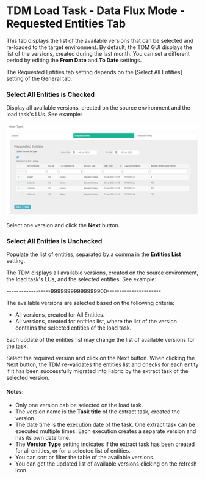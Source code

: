 # TDM Load Task - Data Flux Mode - Requested Entities Tab

This tab displays the list of the available versions that can be selected and re-loaded to the target environment. By default, the TDM GUI displays the list of the versions, created during the last month. You can set a different period by editing the **From Date** and **To Date** settings.

The Requested Entities tab setting depends on the [Select All Entities] setting of the General tab:

### Select All Entities is Checked

Display all available versions, created on the source environment and the load task's LUs. See example:

![requested entities- All entities](images/load_task_requested_entities_dataflux.png)

Select one version and click the **Next** button.

### Select All Entities is Unchecked

Populate the list of entities, separated by a comma in the **Entities List** setting.

The TDM displays all available versions, created on the source environment, the load task's LUs, and the selected entities. See example:

------------------99999999999999900----------------------



The available versions are selected based on the following criteria:

- All versions, created for All Entities.
- All versions, created for entities list, where the list of the version contains the selected entities of the load task.

Each update of the entities list may change the list of available versions for the task. 

Select the required version and click on the Next button. When clicking the Next button, the TDM re-validates the entities list and checks for each entity if it has been successfully migrated into Fabric by the extract task of the selected version. 

#### Notes:

- Only one version cab be selected on the load task.
- The version name is the **Task title** of the extract task, created the version.
- The date time is the execution date of the task. One extract task can be executed multiple times. Each execution creates a separate version and has its own date time.
- The  **Version Type** setting indicates if the extract task has been created for all entities, or for a selected list of entities.
- You can sort or filter the table of the available versions.
- You can get the updated list of available versions clicking on the refresh icon.